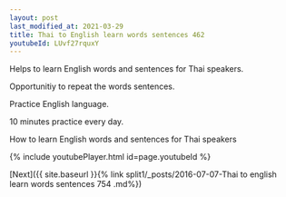 ```yaml
---
layout: post
last_modified_at: 2021-03-29
title: Thai to English learn words sentences 462 
youtubeId: LUvf27rquxY
---
```

 
 
Helps to learn English words and sentences for Thai speakers.

Opportunitiy to repeat the words sentences. 

Practice English language. 
 
10 minutes practice every day. 
 
How to learn English words and sentences for Thai speakers 
 
{% include youtubePlayer.html id=page.youtubeId %}
 
 
[Next]({{ site.baseurl }}{% link  split1/_posts/2016-07-07-Thai to english learn words sentences 754 .md%})
 
